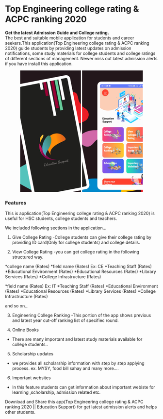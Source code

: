 # Top Engineering college rating & ACPC ranking 2020
<b>Get the latest Admission Guide and College rating.</b><br>
The best and suitable mobile application for students and career seekers.This application(Top Engineering college rating & ACPC ranking 2020) guide students by providing latest updates on admission notifications, some study materials for college students and college ratings of different sections of management. Newer miss out latest admission alerts if you have install this application.

<div align="center">
    <img src="/screenshots/screenshot 1.png" width="200px" height="400pxs"/>
    <img src="/screenshots/screenshot 2.png" width="200px" height="400pxs"/>
</div>

<h3>Features</h3>
This is application(Top Engineering college rating & ACPC ranking 2020) is useful for HSC students, college students and teachers.

We included following sections in the application...

1. Give College Rating
-College students can give their college rating by providing ID card(Only for college students) and college details.

2. View College Rating
-you can get college rating in the following structured way.

*college name (Rates)
*field name (Rates) Ex: CE
*Teaching Staff (Rates)
*Educational Environment (Rates)
*Educational Resources (Rates)
*Library Services (Rates)
*College Infrastructure (Rates)

*field name (Rates) Ex: IT
*Teaching Staff (Rates)
*Educational Environment (Rates)
*Educational Resources (Rates)
*Library Services (Rates)
*College Infrastructure (Rates)

and so on...


3. Engineering College Ranking
-This portion of the app shows previous and latest year cut-off ranking list of specifiec round.

4. Online Books
- There are many important and latest study materials available for college students..

5. Scholarship updates
- we provides all scholarship information with step by step applying process.
ex. MYSY, food bill sahay and many more....

6. Important websites
- In this feature students can get information about important webiste for learning ,scholarship, admission related etc.


Download and Share this app(Top Engineering college rating & ACPC ranking 2020 || Education Support) for get latest admission alerts and helps other students.

